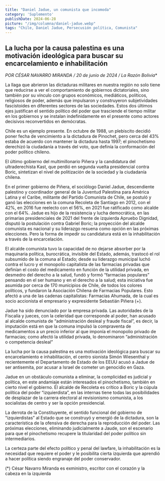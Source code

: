 ```yaml
---
title: "Daniel Jadue, un comunista que incomoda"
category: 'Suplemento'
publishDate: 2024-06-28
picture: "/img/columna/daniel-jadue.webp"
tags: "Chile, Daniel Jadue, Persecusión política, Comunista"
---
```

## La lucha por la causa palestina es una motivación ideológica para buscar su encarcelamiento e inhabilitación

**POR CÉSAR NAVARRO MIRANDA* / 20 de junio de 2024 / La Razón Bolivia**

La llaga que abrieron las dictaduras militares en nuestra región no solo tiene que reducirse a ver el comportamiento de gobiernos dictatoriales, sino también por su vínculo con grupos económicos, mediáticos, políticos, religiosos de poder, además que impulsaron y construyeron subjetividades fascistoides en diferentes sectores de las sociedades. Estos dos últimos ejes justifican el sentido político del poder que trasciende el tiempo militar en los gobiernos y se instalan indefinidamente en el presente como actores decisivos reconvertidos en demócratas.

Chile es un ejemplo presente. En octubre de 1988, un plebiscito decidió poner fecha de vencimiento a la dictadura de Pinochet, pero cerca del 43% estaba de acuerdo con mantener la dictadura hasta 1997; el pinochetismo derechizó la ciudadanía a través del voto, que definía la conformación del poder político chileno.

El último gobierno del multimillonario Piñera y la candidatura del ultraderechista Kast, que perdió en segunda vuelta presidencial contra Boric, sintetizan el nivel de politización de la sociedad y la ciudadanía chilena.

En el primer gobierno de Piñera, el sociólogo Daniel Jadue, descendiente palestino y coordinador general de la Juventud Palestina para América Latina y el Caribe, militante del Partido Comunista de Chile, se postuló y ganó las elecciones en la comuna Recoleta de Santiago en 2012, con el 42%, en 2016 fue reelecto con el 56%, en 2021 fue ratificado como alcalde con el 64%. Jadue es hijo de la resistencia y lucha democrática, en las primarias presidenciales de 2021 del frente de izquierda Apruebo Dignidad, disputó la postulación contra Gabriel Boric; la proyección del alcalde comunista es nacional y su liderazgo resuena como opción en las próximas elecciones. Pero la forma de impedir su candidatura está en la inhabilitación a través de la encarcelación.

El alcalde comunista tuvo la capacidad de no dejarse absorber por la maquinaria política, burocrática, invisible del Estado, además, trastocó el rol subsumido de la comuna al Estado; desde su liderazgo municipal luchó contra el lucro y el monopolio capitalista de las farmacias privadas que definían el costo del medicamento en función de la utilidad privada, en desmedro del derecho a la salud, fundó y formó “farmacias populares” pensando en el ser humano y en el derecho a la salud; esta iniciativa fue asumida por cerca de 170 municipios de Chile, de todos los colores políticos, y fundaron la Asociación Chilena de Farmacias Populares. Esto afectó a una de las cadenas capitalistas: Farmacias  Ahumada, de la cual es socio accionista el empresario y expresidente Sebastián Piñera (+).

Jadue ha sido denunciado por la empresa privada. Las autoridades de la Fiscalía y jueces, con la celeridad que corresponde al poder, han acusado al alcalde comunista de “administración desleal y fraude fiscal”, es decir, la imputación está en que la comuna impulsó la compraventa de medicamentos a un precio inferior al que imponía el monopolio privado de farmacias; como afectó la utilidad privada, lo denominaron “administración o competencia desleal”  

La lucha por la causa palestina es una motivación ideológica para buscar su encarcelamiento e inhabilitación, el centro sionista Simón Wiesenthal y recientemente el Departamento de Estado de los EEUU acusó a Jadue de ser antisemita, por acusar a Israel de cometer un genocidio en Gaza.

Jadue en un obstáculo comunista a eliminar, la complicidad es judicial y política, en este andamiaje están interesados el pinochetismo, también en cierto nivel el gobierno. El alcalde de Recoleta es crítico a Boric y la cúpula política del poder “izquierdista”, en las internas tiene todas las posibilidades de desplazar de la carrera electoral al revisionismo comunista, a los socialistas de centro y ser la opción presidencial. 

La derrota de la Constituyente, el sentido funcional del gobierno de “izquierdistas” al Estado que se construyó y emergió de la dictadura, son la característica de la ofensiva de derecha para la reproducción del poder. Las próximas elecciones, eliminando judicialmente a Jaude, son el escenario para que el pinochetismo recupere la titularidad del poder político sin intermediarios.

La certeza parte del efecto político y penal del lawfare, la inhabilitación es la necesidad que requiere el poder y le posibilita cierta izquierda que aprendió a hacer política siendo engranaje del poder conservador.

(*) César Navarro Miranda es exministro, escritor con el corazón y la cabeza en la izquierda
